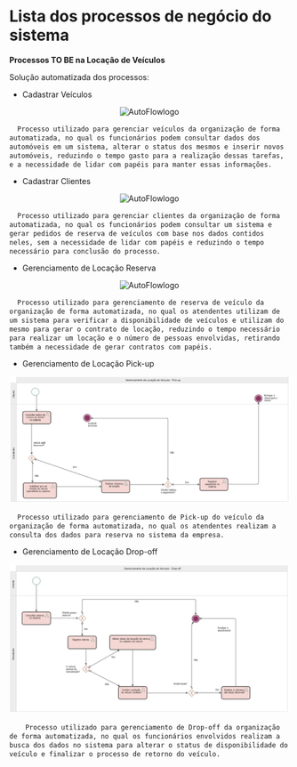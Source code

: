 # Lista dos processos de negócio do sistema

**Processos TO BE na Locação de Veículos**

Solução automatizada dos processos:

- Cadastrar Veículos

<p align="center">
  <img src="C:\Users\dtiDIgital\project\autoflow\pmv-si-2023-2-pe2-t4-autoflow4\artefatos\processos_to_be\imagens\Processo To Be - Gerenciar Veiculos.jpg" alt="AutoFlowlogo">
</p>

      Processo utilizado para gerenciar veículos da organização de forma automatizada, no qual os funcionários podem consultar dados dos automóveis em um sistema, alterar o status dos mesmos e inserir novos automóveis, reduzindo o tempo gasto para a realização dessas tarefas, e a necessidade de lidar com papéis para manter essas informações.
  
- Cadastrar Clientes

<p align="center">
  <img src="C:\Users\dtiDIgital\project\autoflow\pmv-si-2023-2-pe2-t4-autoflow4\artefatos\processos_to_be\imagens\Processo To Be - Gerenciar Clientes.jpg" alt="AutoFlowlogo">
</p>

      Processo utilizado para gerenciar clientes da organização de forma automatizada, no qual os funcionários podem consultar um sistema e gerar pedidos de reserva de veículos com base nos dados contidos neles, sem a necessidade de lidar com papéis e reduzindo o tempo necessário para conclusão do processo.
  
- Gerenciamento de Locação Reserva

<p align="center">
  <img src="C:\Users\dtiDIgital\project\autoflow\pmv-si-2023-2-pe2-t4-autoflow4\artefatos\processos_to_be\imagens\Processo To Be - Reserva.jpg" alt="AutoFlowlogo">
</p>

      Processo utilizado para gerenciamento de reserva de veículo da organização de forma automatizada, no qual os atendentes utilizam de um sistema para verificar a disponibilidade de veículos e utilizam do mesmo para gerar o contrato de locação, reduzindo o tempo necessário para realizar um locação e o número de pessoas envolvidas, retirando também a necessidade de gerar contratos com papéis.

  
- Gerenciamento de Locação Pick-up

<p align="center">
  <img src="artefatos\processos_to_be\imagens\Processo To Be - Pick-up.jpg" alt="AutoFlowlogo">
</p>

      Processo utilizado para gerenciamento de Pick-up do veículo da organização de forma automatizada, no qual os atendentes realizam a consulta dos dados para reserva no sistema da empresa.

-  Gerenciamento de Locação Drop-off

<p align="center">
  <img src="artefatos\processos_to_be\imagens\Processo To Be - Drop-Off.jpg" alt="AutoFlowlogo">
</p>

        Processo utilizado para gerenciamento de Drop-off da organização de forma automatizada, no qual os funcionários envolvidos realizam a busca dos dados no sistema para alterar o status de disponibilidade do veículo e finalizar o processo de retorno do veículo.
